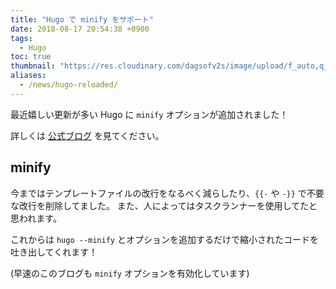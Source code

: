 ```yaml
---
title: "Hugo で minify をサポート"
date: 2018-08-17 20:54:38 +0900
tags:
  - Hugo
toc: true
thumbnail: "https://res.cloudinary.com/dagsofv2s/image/upload/f_auto,q_auto:good/blog/thumbnail/hugo-reloaded"
aliases:
  - /news/hugo-reloaded/
---
```

最近嬉しい更新が多い Hugo に `minify` オプションが追加されました！

詳しくは [公式ブログ](https://gohugo.io/news/0.47-relnotes/) を見てください。

## minify

今まではテンプレートファイルの改行をなるべく減らしたり、`{{-` や `-}}` で不要な改行を削除してました。
また、人によってはタスクランナーを使用してたと思われます。

これからは `hugo --minify` とオプションを追加するだけで縮小されたコードを吐き出してくれます！

(早速のこのブログも `minify` オプションを有効化しています)
